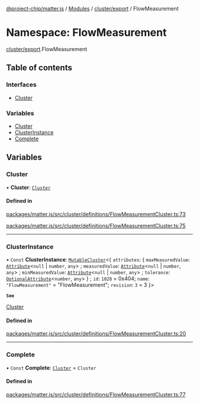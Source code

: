 [@project-chip/matter.js](../README.md) / [Modules](../modules.md) / [cluster/export](cluster_export.md) / FlowMeasurement

# Namespace: FlowMeasurement

[cluster/export](cluster_export.md).FlowMeasurement

## Table of contents

### Interfaces

- [Cluster](../interfaces/cluster_export.FlowMeasurement.Cluster.md)

### Variables

- [Cluster](cluster_export.FlowMeasurement.md#cluster)
- [ClusterInstance](cluster_export.FlowMeasurement.md#clusterinstance)
- [Complete](cluster_export.FlowMeasurement.md#complete)

## Variables

### Cluster

• **Cluster**: [`Cluster`](../interfaces/cluster_export.FlowMeasurement.Cluster.md)

#### Defined in

[packages/matter.js/src/cluster/definitions/FlowMeasurementCluster.ts:73](https://github.com/project-chip/matter.js/blob/c0d55745d5279e16fdfaa7d2c564daa31e19c627/packages/matter.js/src/cluster/definitions/FlowMeasurementCluster.ts#L73)

[packages/matter.js/src/cluster/definitions/FlowMeasurementCluster.ts:75](https://github.com/project-chip/matter.js/blob/c0d55745d5279e16fdfaa7d2c564daa31e19c627/packages/matter.js/src/cluster/definitions/FlowMeasurementCluster.ts#L75)

___

### ClusterInstance

• `Const` **ClusterInstance**: [`MutableCluster`](../interfaces/cluster_export.MutableCluster-1.md)\<\{ `attributes`: \{ `maxMeasuredValue`: [`Attribute`](../interfaces/cluster_export.Attribute.md)\<``null`` \| `number`, `any`\> ; `measuredValue`: [`Attribute`](../interfaces/cluster_export.Attribute.md)\<``null`` \| `number`, `any`\> ; `minMeasuredValue`: [`Attribute`](../interfaces/cluster_export.Attribute.md)\<``null`` \| `number`, `any`\> ; `tolerance`: [`OptionalAttribute`](../interfaces/cluster_export.OptionalAttribute.md)\<`number`, `any`\>  } ; `id`: ``1028`` = 0x404; `name`: ``"FlowMeasurement"`` = "FlowMeasurement"; `revision`: ``3`` = 3 }\>

**`See`**

[Cluster](cluster_export.FlowMeasurement.md#cluster)

#### Defined in

[packages/matter.js/src/cluster/definitions/FlowMeasurementCluster.ts:20](https://github.com/project-chip/matter.js/blob/c0d55745d5279e16fdfaa7d2c564daa31e19c627/packages/matter.js/src/cluster/definitions/FlowMeasurementCluster.ts#L20)

___

### Complete

• `Const` **Complete**: [`Cluster`](../interfaces/cluster_export.FlowMeasurement.Cluster.md) = `Cluster`

#### Defined in

[packages/matter.js/src/cluster/definitions/FlowMeasurementCluster.ts:77](https://github.com/project-chip/matter.js/blob/c0d55745d5279e16fdfaa7d2c564daa31e19c627/packages/matter.js/src/cluster/definitions/FlowMeasurementCluster.ts#L77)
